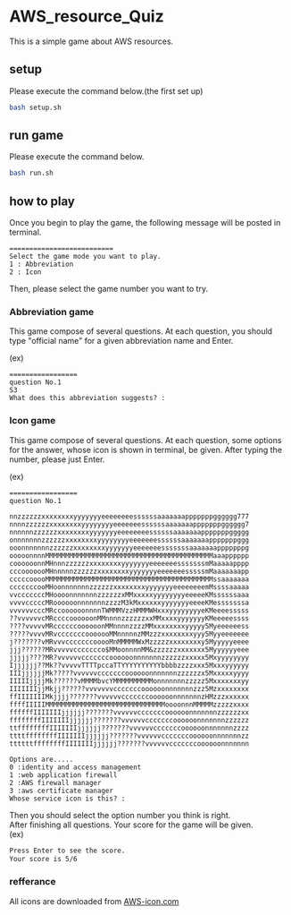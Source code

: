 # AWS_resource_Quiz
This is a simple game about AWS resources.

## setup
Please execute the command below.(the first set up)

```bash
bash setup.sh
```

## run game
Please execute the command below.

```bash
bash run.sh
```

## how to play
Once you begin to play the game, the following message will be posted in terminal.
```terminal
==========================
Select the game mode you want to play.
1 : Abbreviation
2 : Icon

```

Then, please select the game number you want to try.

### Abbreviation game
This game compose of several questions.
At each question, you should type "official name" for a given abbreviation name and Enter.

(ex)
```terminal
=================
question No.1
S3
What does this abbreviation suggests? :  
```
### Icon game

This game compose of several questions.
At each question, some options for the answer, whose icon is shown in terminal, be given.
After typing the number, please just Enter.

(ex)  
```terminal
=================
question No.1
 
nnzzzzzzxxxxxxxxyyyyyyyeeeeeeeessssssaaaaaaapppppppgggggg777
nnnnzzzzzzxxxxxxxxyyyyyyyyeeeeeeessssssaaaaaaapppppppgggggg7
nnnnnnzzzzzzxxxxxxxxyyyyyyyeeeeeeeessssssaaaaaaapppppppggggg
onnnnnnnzzzzzzxxxxxxxxyyyyyyyyeeeeeeessssssaaaaaaapppppppggg
ooonnnnnnnzzzzzzxxxxxxxxyyyyyyyeeeeeeesssssssaaaaaaapppppppg
ooooonnnnMMMMMMMMMMMMMMMMMMMMMMMMMMMMMMMMMMMMMMMMMMaaapppppp
coooooonnMHnnnzzzzzzxxxxxxxxyyyyyyyeeeeeeesssssssmMaaaaapppp
cccooooooMHnnnnnzzzzzzxxxxxxxxyyyyyyyeeeeeeesssssmMaaaaaaapp
cccccooooMMMMMMMMMMMMMMMMMMMMMMMMMMMMMMMMMMMMMMMMMMssaaaaaaa
cccccccooMHoonnnnnnnzzzzzzxxxxxxxxyyyyyyyeeeeeeeemMssssaaaaa
vvcccccccMHoooonnnnnnnzzzzzzxMMxxxxxyyyyyyyyeeeeeKMssssssaaa
vvvvcccccMRoooooonnnnnnnzzzzM3kMxxxxxxyyyyyyyeeeeKMesssssssa
vvvvvvcccMRccoooooonnnnTWMMMVzzHMMMWHxxxyyyyyyyyeKMeeeesssss
??vvvvvvcMRccccoooooonMMnnnnzzzzzzxxMMxxxxyyyyyyyKMeeeeessss
????vvvvvMRccccccoooooonMMnnnnzzzzMMxxxxxxxxyyyyy5Myeeeeeess
?????vvvvMRvcccccccooooooMMnnnnnzMMzzzxxxxxxxxyyy5Myyeeeeeee
j???????vMRvvvcccccccooooMnMMMMMWxMzzzzzxxxxxxxxy5Myyyyyeeee
jjj??????MRvvvvvccccccco$MMoonnnnMM&zzzzzzxxxxxxx5Myyyyyyeee
jjjjj????MR?vvvvvvcccccccoooooonnnnnnnzzzzzzxxxxx5Mxyyyyyyyy
Ijjjjjj??Mk??vvvvvTTTTpccaTTYYYYYYYYYYbbbbzzzzxxx5Mxxxyyyyyy
IIIjjjjjjMk?????vvvvvvcccccccoooooonnnnnnnzzzzzzx5Mxxxxxyyyy
IIIIIjjjjMk??????vMMMMbvcYMMMMMMMMMMonnnnnnnzzzzz5Mxxxxxxxyy
IIIIIIIjjMkjj??????vvvvvvvcccccccoooooonnnnnnnzzz5Mzxxxxxxxx
ffIIIIIIIMkjjjj???????vvvvvvcccccccoooooonnnnnnnzHMzzzxxxxxx
ffffIIIIIMMMMMMMMMMMMMMMMMMMMMMMMMMMMMMoooonnnMMMMMzzzzzxxxx
ffffffIIIIIIIjjjjjj???????vvvvvvcccccccoooooonnnnnnnzzzzzzxx
ffffffffIIIIIIIjjjjjj???????vvvvvvcccccccoooooonnnnnnnzzzzzz
ttffffffffIIIIIIIjjjjjj???????vvvvvvcccccccoooooonnnnnnnzzzz
ttttffffffffIIIIIIIjjjjjj???????vvvvvvcccccccoooooonnnnnnnzz
ttttttffffffffIIIIIIIjjjjjj???????vvvvvvcccccccoooooonnnnnnn
 
Options are.....
0 :identity and access management
1 :web application firewall
2 :AWS firewall manager
3 :aws certificate manager
Whose service icon is this? : 
```

Then you should select the option number you think is right.  
After finishing all questions. Your score for the game will be given.  
(ex)
```bash
Press Enter to see the score.
Your score is 5/6
```  
### refferance
All icons are downloaded from [AWS-icon.com](https://aws-icons.com/)